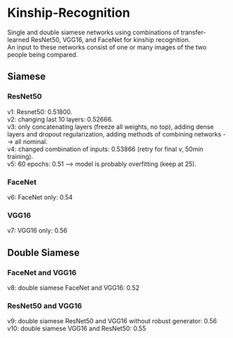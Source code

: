 # Kinship-Recognition
Single and double siamese networks using combinations of transfer-learned ResNet50, VGG16, and FaceNet for kinship recognition.  
An input to these networks consist of one or many images of the two people being compared.  

## Siamese ##

### ResNet50 ###
v1: Resnet50: 0.51800.  
v2: changing last 10 layers: 0.52666.  
v3: only concatenating layers (freeze all weights, no top), adding dense layers and dropout regularization, adding methods of combining networks --> all nominal.     
v4: changed combination of inputs: 0.53866 (retry for final v, 50min training).  
v5: 60 epochs: 0.51 --> model is probably overfitting (keep at 25).   

### FaceNet ###
v6: FaceNet only: 0.54  

### VGG16 ###
v7: VGG16 only: 0.56  

## Double Siamese ##

### FaceNet and VGG16 ###
v8: double siamese FaceNet and VGG16: 0.52  

### ResNet50 and VGG16 ###
v9: double siamese ResNet50 and VGG16 without robust generator: 0.56  
v10: double siamese VGG16 and ResNet50: 0.55 



